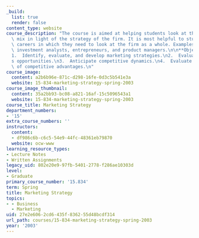 ```yaml
---
_build:
  list: true
  render: false
content_type: website
course_description: "The course is aimed at helping students look at the entire marketing\
  \ mix in light of the strategy of the firm. It is most helpful to students pursuing\
  \ careers in which they need to look at the firm as a whole. Examples include consultants,\
  \ investment analysts, entrepreneurs, and product managers.\n\n**Objectives**\n\n\
  1.  Identify, evaluate, and develop marketing strategies.\n2.  Evaluate a firm\u2019\
  s opportunities.\n3.  Anticipate competitive dynamics.\n4.  Evaluate the sustainability\
  \ of competitive advantages.\n"
course_image:
  content: a2b6b96e-871c-d298-16fe-0d3c5b541e3a
  website: 15-834-marketing-strategy-spring-2003
course_image_thumbnail:
  content: 35a2bb93-bc08-a821-16af-15c5096543a1
  website: 15-834-marketing-strategy-spring-2003
course_title: Marketing Strategy
department_numbers:
- '15'
extra_course_numbers: ''
instructors:
  content:
  - df986c6b-c6c5-54e9-44fc-48361eb79870
  website: ocw-www
learning_resource_types:
- Lecture Notes
- Written Assignments
legacy_uid: 802e20e9-97fb-5401-2778-f286ae10303d
level:
- Graduate
primary_course_number: '15.834'
term: Spring
title: Marketing Strategy
topics:
- - Business
  - Marketing
uid: 27e2e606-2cd6-435f-8362-55d48bcdf314
url_path: courses/15-834-marketing-strategy-spring-2003
year: '2003'
---
```

